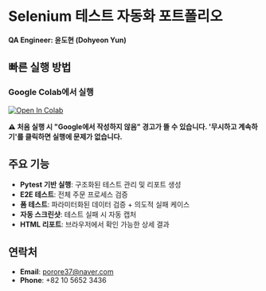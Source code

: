 # Selenium 테스트 자동화 포트폴리오

**QA Engineer: 윤도현 (Dohyeon Yun)**

## 빠른 실행 방법

### Google Colab에서 실행
[![Open In Colab](https://colab.research.google.com/assets/colab-badge.svg)](https://colab.research.google.com/github/Yundo37/automation-portfolio-Yundo/blob/main/automation_portfolio.ipynb)

**⚠️ 처음 실행 시 "Google에서 작성하지 않음" 경고가 뜰 수 있습니다. '무시하고 계속하기'를 클릭하면 실행에 문제가 없습니다.**

## 주요 기능
- **Pytest 기반 실행**: 구조화된 테스트 관리 및 리포트 생성
- **E2E 테스트**: 전체 주문 프로세스 검증
- **폼 테스트**: 파라미터화된 데이터 검증 + 의도적 실패 케이스
- **자동 스크린샷**: 테스트 실패 시 자동 캡처
- **HTML 리포트**: 브라우저에서 확인 가능한 상세 결과

## 연락처
- **Email**: porore37@naver.com
- **Phone**: +82 10 5652 3436
